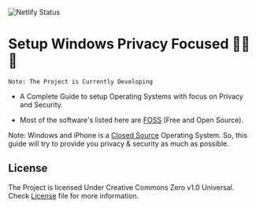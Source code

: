 ![Netlify Status](https://api.netlify.com/api/v1/badges/1007e663-d0ce-4fe0-a077-7341f43294cb/deploy-status)
# Setup Windows Privacy Focused 👨‍💻🔐
```
Note: The Project is Currently Developing
```
- A Complete Guide to setup Operating Systems with focus on Privacy and Security.

- Most of the software's listed here are [FOSS](https://itsfoss.com/what-is-foss/) (Free and Open Source).

Note: Windows and iPhone is a [Closed Source](https://www.coredna.com/blogs/comparing-open-closed-source-software) Operating System. So, this guide will try to provide you privacy & security as much as possible.

## License
The Project is licensed Under Creative Commons Zero v1.0 Universal. Check [License](/LICENSE) file for more information.
